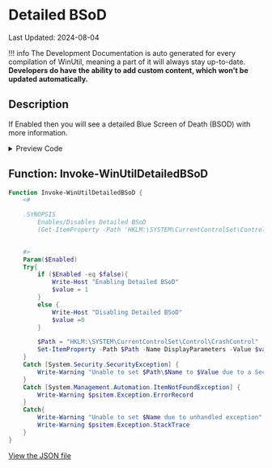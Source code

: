 ﻿# Detailed BSoD

Last Updated: 2024-08-04


!!! info
     The Development Documentation is auto generated for every compilation of WinUtil, meaning a part of it will always stay up-to-date. **Developers do have the ability to add custom content, which won't be updated automatically.**


## Description

If Enabled then you will see a detailed Blue Screen of Death (BSOD) with more information.

<!-- BEGIN CUSTOM CONTENT -->

<!-- END CUSTOM CONTENT -->

<details>
<summary>Preview Code</summary>

```json
{
    "Content":  "Detailed BSoD",
    "Description":  "If Enabled then you will see a detailed Blue Screen of Death (BSOD) with more information.",
    "category":  "Customize Preferences",
    "link":  "https://christitustech.github.io/winutil/dev/tweaks/Shortcuts/Shortcut",
    "panel":  "2",
    "Order":  "a205_",
    "Type":  "Toggle"
}
```
</details>

## Function: Invoke-WinUtilDetailedBSoD
```powershell
Function Invoke-WinUtilDetailedBSoD {
    <#

    .SYNOPSIS
        Enables/Disables Detailed BSoD
        (Get-ItemProperty -Path 'HKLM:\SYSTEM\CurrentControlSet\Control\CrashControl' -Name 'DisplayParameters').DisplayParameters
        

    #>
    Param($Enabled)
    Try{
        if ($Enabled -eq $false){
            Write-Host "Enabling Detailed BSoD"
            $value = 1
        }
        else {
            Write-Host "Disabling Detailed BSoD"
            $value =0
        }

        $Path = "HKLM:\SYSTEM\CurrentControlSet\Control\CrashControl"
        Set-ItemProperty -Path $Path -Name DisplayParameters -Value $value
    }
    Catch [System.Security.SecurityException] {
        Write-Warning "Unable to set $Path\$Name to $Value due to a Security Exception"
    }
    Catch [System.Management.Automation.ItemNotFoundException] {
        Write-Warning $psitem.Exception.ErrorRecord
    }
    Catch{
        Write-Warning "Unable to set $Name due to unhandled exception"
        Write-Warning $psitem.Exception.StackTrace
    }
}
```


<!-- BEGIN SECOND CUSTOM CONTENT -->

<!-- END SECOND CUSTOM CONTENT -->

[View the JSON file](https://github.com/ChrisTitusTech/winutil/tree/main/config/tweaks.json)

